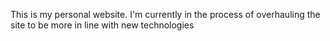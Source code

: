 This is my personal website. I'm currently in the process of overhauling the site to be more in line with new technologies